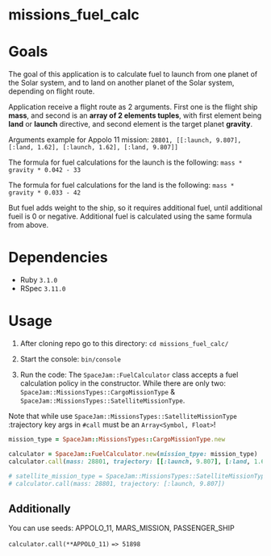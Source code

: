 # missions_fuel_calc

# Goals

The goal of this application is to calculate fuel to launch from one planet of the Solar system, and to land on another planet of the Solar system, depending on flight route.

Application receive a flight route as 2 arguments. First one is the flight ship **mass**, and second is an **array of 2 elements tuples**, with first element being **land** or **launch** directive, and second element is the target planet **gravity**.

Arguments example for Appolo 11 mission: ```28801, [[:launch, 9.807], [:land, 1.62], [:launch, 1.62], [:land, 9.807]]```

The formula for fuel calculations for the launch is the following:
`mass * gravity * 0.042 - 33`

The formula for fuel calculations for the land is the following:
`mass * gravity * 0.033 - 42`

But fuel adds weight to the ship, so it requires additional fuel, until additional fueil is 0 or negative. Additional fuel is calculated using the same formula from above.

# Dependencies

- Ruby `3.1.0`
- RSpec `3.11.0`

# Usage

1. After cloning repo go to this directory:
`cd missions_fuel_calc/`

2. Start the console:
`bin/console`

3. Run the code:
The `SpaceJam::FuelCalculator` class accepts a fuel calculation policy in the constructor. While there are only two: `SpaceJam::MissionsTypes::CargoMissionType` & `SpaceJam::MissionsTypes::SatelliteMissionType`.

Note that while use `SpaceJam::MissionsTypes::SatelliteMissionType` :trajectory key args in `#call` must be an `Array<Symbol, Float>`!

```ruby
mission_type = SpaceJam::MissionsTypes::CargoMissionType.new

calculator = SpaceJam::FuelCalculator.new(mission_tpye: mission_type)
calculator.call(mass: 28801, trajectory: [[:launch, 9.807], [:land, 1.62], [:launch, 1.62], [:land, 9.807]])

# satellite_mission_type = SpaceJam::MissionsTypes::SatelliteMissionType.new
# calculator.call(mass: 28801, trajectory: [:launch, 9.807])

```

## Additionally
You can use seeds: APPOLO_11, MARS_MISSION, PASSENGER_SHIP

`calculator.call(**APPOLO_11)`
`=> 51898`

